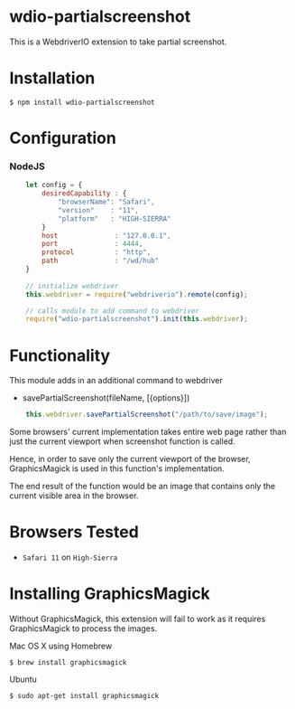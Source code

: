 # wdio-partialscreenshot
This is a WebdriverIO extension to take partial screenshot.

# Installation
```
$ npm install wdio-partialscreenshot
```

# Configuration
### NodeJS
```javascript
	let config = {
		desiredCapability : {
			"browserName": "Safari",
			"version"    : "11",
			"platform"   : "HIGH-SIERRA"
		}
		host              : "127.0.0.1",
		port              : 4444, 
		protocol          : "http",
		path              : "/wd/hub"
	}
	
	// initialize webdriver
	this.webdriver = require("webdriverio").remote(config);

	// calls module to add command to webdriver
	require("wdio-partialscreenshot").init(this.webdriver);
```

# Functionality

This module adds in an additional command to webdriver
 - savePartialScreenshot(fileName, [{options}]) 
 
```javascript
	this.webdriver.savePartialScreenshot("/path/to/save/image");
```

Some browsers' current implementation takes entire web page rather than just the current viewport when screenshot function is called.

Hence, in order to save only the current viewport of the browser, GraphicsMagick is used in this function's implementation.

The end result of the function would be an image that contains only the current visible area in the browser.

# Browsers Tested

- `Safari 11` on `High-Sierra`

# Installing GraphicsMagick
Without GraphicsMagick, this extension will fail to work as it requires GraphicsMagick to process the images.

Mac OS X using Homebrew
```
$ brew install graphicsmagick
```
Ubuntu
```
$ sudo apt-get install graphicsmagick
```